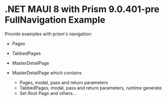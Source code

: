 # .NET MAUI 8 with Prism 9.0.401-pre FullNavigation Example

Provide examples with prism's navigation:

- Pages
- TabbedPages
- MasterDetailPage

- MasterDetailPage which contains
    - Pages, modal, pass and return parameters
    - TabbedPages, modal, pass and return parameters, runtime generate
    - Set Root Page
    and others...
